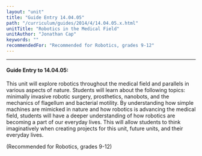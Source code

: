 ```yaml
---
layout: "unit"
title: "Guide Entry 14.04.05"
path: "/curriculum/guides/2014/4/14.04.05.x.html"
unitTitle: "Robotics in the Medical Field"
unitAuthor: "Jonathan Cap"
keywords: ""
recommendedFor: "Recommended for Robotics, grades 9-12"
---
```

<body>
<hr/>
<h4>
Guide Entry to 14.04.05:
</h4>
<p>
This unit will explore robotics throughout the medical field and parallels in various aspects of nature. Students will learn about the following topics: minimally invasive robotic surgery, prosthetics, nanobots, and the mechanics of flagellum and bacterial motility. By understanding how simple machines are mimicked in nature and how robotics is advancing the medical field, students will have a deeper understanding of how robotics are becoming a part of our everyday lives. This will allow students to think imaginatively when creating projects for this unit, future units, and their everyday lives.
</p>
<p>
(Recommended for Robotics, grades 9-12)
</p>
</body>
